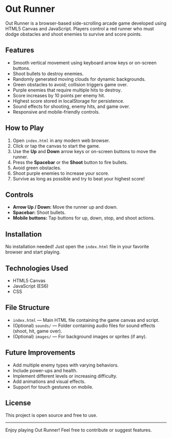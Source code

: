 # Out Runner

Out Runner is a browser-based side-scrolling arcade game developed using HTML5 Canvas and JavaScript. Players control a red runner who must dodge obstacles and shoot enemies to survive and score points.

## Features

- Smooth vertical movement using keyboard arrow keys or on-screen buttons.
- Shoot bullets to destroy enemies.
- Randomly generated moving clouds for dynamic backgrounds.
- Green obstacles to avoid; collision triggers game over.
- Purple enemies that require multiple hits to destroy.
- Score increases by 10 points per enemy hit.
- Highest score stored in localStorage for persistence.
- Sound effects for shooting, enemy hits, and game over.
- Responsive and mobile-friendly controls.

## How to Play

1. Open `index.html` in any modern web browser.
2. Click or tap the canvas to start the game.
3. Use the **Up** and **Down** arrow keys or on-screen buttons to move the runner.
4. Press the **Spacebar** or the **Shoot** button to fire bullets.
5. Avoid green obstacles.
6. Shoot purple enemies to increase your score.
7. Survive as long as possible and try to beat your highest score!

## Controls

- **Arrow Up / Down:** Move the runner up and down.
- **Spacebar:** Shoot bullets.
- **Mobile buttons:** Tap buttons for up, down, stop, and shoot actions.

## Installation

No installation needed! Just open the `index.html` file in your favorite browser and start playing.

## Technologies Used

- HTML5 Canvas
- JavaScript (ES6)
- CSS

## File Structure

- `index.html` — Main HTML file containing the game canvas and script.
- (Optional) `sounds/` — Folder containing audio files for sound effects (shoot, hit, game over).
- (Optional) `images/` — For background images or sprites (if any).

## Future Improvements

- Add multiple enemy types with varying behaviors.
- Include power-ups and health.
- Implement different levels or increasing difficulty.
- Add animations and visual effects.
- Support for touch gestures on mobile.

## License

This project is open source and free to use.

---

Enjoy playing Out Runner! Feel free to contribute or suggest features.

